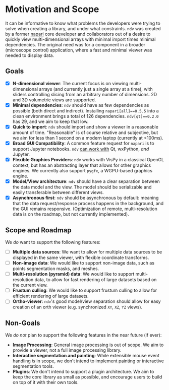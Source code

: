 # Motivation and Scope

It can be informative to know what problems the developers were trying to solve
when creating a library, and under what constraints. `ndv` was created by a
former [napari](https://napari.org) core developer and collaborators out of a
desire to quickly view multi-dimensional arrays with minimal import times
minimal dependencies. The original need was for a component in a broader
(microscope control) application, where a fast and minimal viewer was needed to
display data.

## Goals

- [x] **N-dimensional viewer**: The current focus is on viewing multi-dimensional
    arrays (and currently just a single array at a time), with sliders
    controlling slicing from an arbitrary number of dimensions. 2D and 3D
    volumetric views are supported.
- [x] **Minimal dependencies**: `ndv` should have as few dependencies  as
    possible (both direct and indirect). Installing `napari[all]==0.5.5` into a
    clean environment brings a total of 126 dependencies. `ndv[qt]==0.2.0` has
    29, and we aim to keep that low.
- [x] **Quick to import**: `ndv` should import and show a viewer in a reasonable
    amount of time. "Reasonable" is of course relative and subjective, but we
    aim for less than 1 second on a modern laptop (currently at <100ms).
- [x] **Broad GUI Compatibility**: A common feature request for `napari` is to support
    Jupyter notebooks. `ndv` [can work with](./install.md#framework-selection) Qt,
    wxPython, *and* Jupyter.
- [x] **Flexible Graphics Providers**: `ndv` works with VisPy in a classical OpenGL
    context, but has an abstracting layer that allows for other graphics engines.
    We currently also support `pygfx`, a WGPU-based graphics engine.
- [x] **Model/View architecture**: `ndv` should have a clear separation between the
    data model and the view. The model should be serializable and easily
    transferable between different views.
- [x] **Asynchronous first**: `ndv` should be asynchronous by default: meaning
    that the data request/response process happens in the background, and the
    GUI remains responsive. (Optimization of remote, multi-resolution data is on
    the roadmap, but not currently implemented).

## Scope and Roadmap

We *do* want to support the following features:

- [ ] **Multiple data sources**: We want to allow for multiple data sources to be
    displayed in the same viewer, with flexible coordinate transforms.
- [ ] **Non-image data**: We would like to support non-image data, such as points
    segmentation masks, and meshes.
- [ ] **Multi-resolution (pyramid) data**: We would like to support multi-resolution
    data, to allow for fast rendering of large datasets based on the current view.
- [ ] **Frustum culling**: We would like to support frustum culling to allow for
    efficient rendering of large datasets.
- [ ] **Ortho-viewer**: `ndv`'s good model/view separation should allow for
    easy creation of an orth viewer (e.g. synchronized `XY`, `XZ`, `YZ` views).

## Non-Goals

We *do not* plan to support the following features in the near future
(if ever):

- **Image Processing**: General image processing is out of scope. We aim to
    provide a viewer, not a full image processing library.
- **Interactive segmentation and painting**: While extensible mouse event handling
    *is* in scope, we don't intend to implement painting or  interactive
    segmentation tools.
- **Plugins**: We don't intend to support a plugin architecture. We aim to keep
    the core library as small as possible, and encourage users to build on top
    of it with their own tools.
